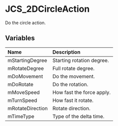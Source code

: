 # JCS_2DCircleAction

Do the circle action.

## Variables

| Name             | Description               |
|:-----------------|:--------------------------|
| mStartingDegree  | Starting rotation degree. |
| mRotateDegree    | Full rotate degree.       |
| mDoMovement      | Do the movement.          |
| mDoRotate        | Do the rotation.          |
| mMoveSpeed       | How fast the force apply. |
| mTurnSpeed       | How fast it rotate.       |
| mRotateDirection | Rotate direction.         |
| mTimeType        | Type of the delta time.   |
